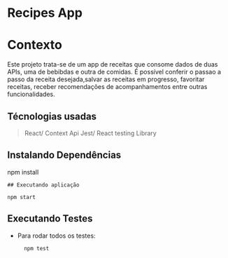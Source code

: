 # Recipes App

# Contexto
Este projeto trata-se de um app de receitas que consome dados de duas APIs, uma de bebibdas e outra de comidas.
É possível conferir o passao a passo da receita desejada,salvar as receitas em progresso, favoritar receitas, receber recomendações
de acompanhamentos entre outras funcionalidades. 

## Técnologias usadas

> React/ Context Api
> Jest/ React testing Library 

## Instalando Dependências

npm install
``` 
## Executando aplicação

npm start
  ```

## Executando Testes

* Para rodar todos os testes:

  ```
    npm test
  ```
